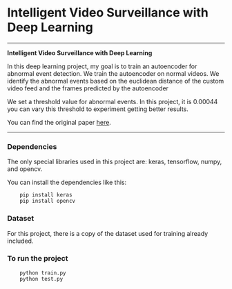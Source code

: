 # **Intelligent Video Surveillance with Deep Learning** 

---

**Intelligent Video Surveillance with Deep Learning**

In this deep learning project, my goal is to train an autoencoder for abnormal event detection. We train the autoencoder on normal videos. We identify the abnormal events based on the euclidean distance of the custom video feed and the frames predicted by the autoencoder

We set a threshold value for abnormal events. In this project, it is 0.00044 you can vary this threshold to experiment getting better results.

You can find the original paper [here](http://www.cse.cuhk.edu.hk/leojia/papers/abnormaldect_iccv13.pdf). 

---
### Dependencies
The only special libraries used in this project are: keras, tensorflow, numpy, and opencv.

You can install the dependencies like this:
```
    pip install keras
    pip install opencv
```

### Dataset
For this  project, there is a copy of the dataset used for training already included. 

### To run the project

```
    python train.py
    python test.py
```


